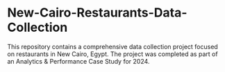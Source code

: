 # New-Cairo-Restaurants-Data-Collection
This repository contains a comprehensive data collection project focused on restaurants in New Cairo, Egypt. The project was completed as part of an Analytics &amp; Performance Case Study for 2024.

